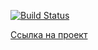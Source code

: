 [![Build Status](https://travis-ci.org/frontend-park-mail-ru/sample.svg?branch=master)](https://travis-ci.org/frontend-park-mail-ru/sample)

[Ссылка на проект](https://sample-2016.herokuapp.com/)
